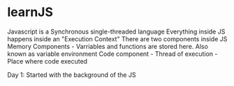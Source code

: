 # learnJS

Javascript is a Synchronous single-threaded language
Everything inside JS happens inside an "Execution Context"
	There are two components inside JS
		Memory Components - Varriables and functions are stored here. Also known as variable environment
		Code component - Thread of execution - Place where code executed
		
  
Day 1:
Started with the background of the JS
